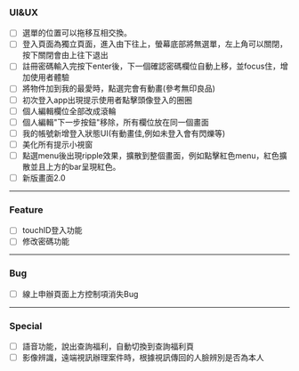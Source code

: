 ### UI&UX
- [ ] 選單的位置可以拖移互相交換。
- [ ] 登入頁面為獨立頁面，進入由下往上，螢幕底部將無選單，左上角可以關閉，按下關閉會由上往下退出
- [ ] 註冊密碼輸入完按下enter後，下一個確認密碼欄位自動上移，並focus住，增加使用者體驗
- [ ] 將物件加到我的最愛時，點選完會有動畫(參考無印良品)
- [ ] 初次登入app出現提示使用者點擊頭像登入的圈圈
- [ ] 個人編輯欄位全部改成滾輪
- [ ] 個人編輯"下一步按鈕"移除，所有欄位放在同一個畫面
- [ ] 我的帳號新增登入狀態UI(有動畫佳,例如未登入會有閃爍等)
- [ ] 美化所有提示小視窗
- [ ] 點選menu後出現ripple效果，擴散到整個畫面，例如點擊紅色menu，紅色擴散並且上方的bar呈現紅色。
- [ ] 新版畫面2.0
---
### Feature
- [ ] touchID登入功能
- [ ] 修改密碼功能
---
### Bug
- [ ] 線上申辦頁面上方控制項消失Bug
---
### Special
- [ ] 語音功能，說出查詢福利，自動切換到查詢福利頁
- [ ] 影像辨識，遠端視訊辦理案件時，根據視訊傳回的人臉辨別是否為本人
